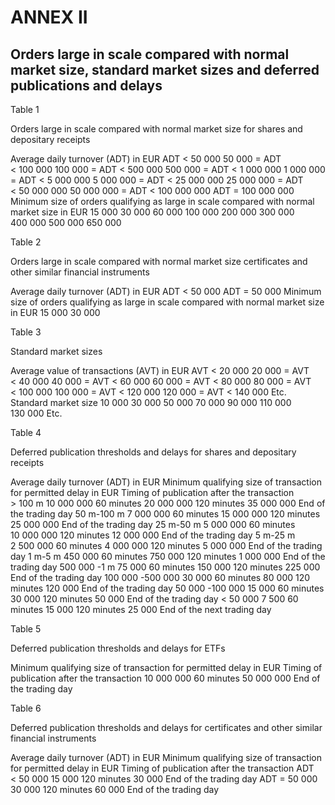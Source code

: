 # ANNEX II

## Orders large in scale compared with normal market size, standard market sizes and deferred publications and delays

Table 1

Orders large in scale compared with normal market size for shares and depositary receipts

Average daily turnover (ADT) in EUR ADT < 50 000 50 000 = ADT < 100 000 100 000 = ADT < 500 000 500 000 = ADT < 1 000 000 1 000 000 = ADT < 5 000 000 5 000 000 = ADT < 25 000 000 25 000 000 = ADT < 50 000 000 50 000 000 = ADT < 100 000 000 ADT = 100 000 000 Minimum size of orders qualifying as large in scale compared with normal market size in EUR 15 000 30 000 60 000 100 000 200 000 300 000 400 000 500 000 650 000



Table 2

Orders large in scale compared with normal market size certificates and other similar financial instruments

Average daily turnover (ADT) in EUR ADT < 50 000 ADT = 50 000 Minimum size of orders qualifying as large in scale compared with normal market size in EUR 15 000 30 000



Table 3

Standard market sizes

Average value of transactions (AVT) in EUR AVT < 20 000 20 000 = AVT < 40 000 40 000 = AVT < 60 000 60 000 = AVT < 80 000 80 000 = AVT < 100 000 100 000 = AVT < 120 000 120 000 = AVT < 140 000 Etc. Standard market size 10 000 30 000 50 000 70 000 90 000 110 000 130 000 Etc.



Table 4

Deferred publication thresholds and delays for shares and depositary receipts

Average daily turnover (ADT) in EUR Minimum qualifying size of transaction for permitted delay in EUR Timing of publication after the transaction > 100 m 10 000 000 60 minutes 20 000 000 120 minutes 35 000 000 End of the trading day 50 m-100 m 7 000 000 60 minutes 15 000 000 120 minutes 25 000 000 End of the trading day 25 m-50 m 5 000 000 60 minutes 10 000 000 120 minutes 12 000 000 End of the trading day 5 m-25 m 2 500 000 60 minutes 4 000 000 120 minutes 5 000 000 End of the trading day 1 m-5 m 450 000 60 minutes 750 000 120 minutes 1 000 000 End of the trading day 500 000 -1 m 75 000 60 minutes 150 000 120 minutes 225 000 End of the trading day 100 000 -500 000 30 000 60 minutes 80 000 120 minutes 120 000 End of the trading day 50 000 -100 000 15 000 60 minutes 30 000 120 minutes 50 000 End of the trading day < 50 000 7 500 60 minutes 15 000 120 minutes 25 000 End of the next trading day



Table 5

Deferred publication thresholds and delays for ETFs

Minimum qualifying size of transaction for permitted delay in EUR Timing of publication after the transaction 10 000 000 60 minutes 50 000 000 End of the trading day



Table 6

Deferred publication thresholds and delays for certificates and other similar financial instruments

Average daily turnover (ADT) in EUR Minimum qualifying size of transaction for permitted delay in EUR Timing of publication after the transaction ADT < 50 000 15 000 120 minutes 30 000 End of the trading day ADT = 50 000 30 000 120 minutes 60 000 End of the trading day

